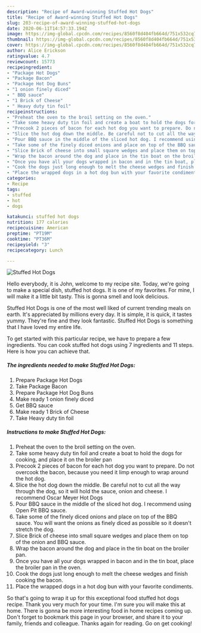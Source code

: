 ```yaml
---
description: "Recipe of Award-winning Stuffed Hot Dogs"
title: "Recipe of Award-winning Stuffed Hot Dogs"
slug: 203-recipe-of-award-winning-stuffed-hot-dogs
date: 2020-06-11T14:57:33.194Z
image: https://img-global.cpcdn.com/recipes/8560f8d404fb664d/751x532cq70/stuffed-hot-dogs-recipe-main-photo.jpg
thumbnail: https://img-global.cpcdn.com/recipes/8560f8d404fb664d/751x532cq70/stuffed-hot-dogs-recipe-main-photo.jpg
cover: https://img-global.cpcdn.com/recipes/8560f8d404fb664d/751x532cq70/stuffed-hot-dogs-recipe-main-photo.jpg
author: Alice Erickson
ratingvalue: 4.7
reviewcount: 15773
recipeingredient:
- "Package Hot Dogs"
- "Package Bacon"
- "Package Hot Dog Buns"
- "1 onion finely diced"
- " BBQ sauce"
- "1 Brick of Cheese"
- " Heavy duty tin foil"
recipeinstructions:
- "Preheat the oven to the broil setting on the oven."
- "Take some heavy duty tin foil and create a boat to hold the dogs for cooking, and place it on the broiler pan"
- "Precook 2 pieces of bacon for each hot dog you want to prepare. Do not overcook the bacon, because you need it limp enough to wrap around the hot dog."
- "Slice the hot dog down the middle. Be careful not to cut all the way through the dog, so it will hold the sauce, onion and cheese. I recommend Oscar Meyer Hot Dogs"
- "Pour BBQ sauce in the middle of the sliced hot dog. I recommend using Open Pit BBQ sauce."
- "Take some of the finely diced onions and place on top of the BBQ sauce. You will want the onions as finely diced as possible so it doesn&#39;t stretch the dog."
- "Slice Brick of cheese into small square wedges and place them on top of the onion and BBQ sauce."
- "Wrap the bacon around the dog and place in the tin boat on the broiler pan."
- "Once you have all your dogs wrapped in bacon and in the tin boat, place the broiler pan in the oven."
- "Cook the dogs just long enough to melt the cheese wedges and finish cooking the bacon."
- "Place the wrapped dogs in a hot dog bun with your favorite condiments."
categories:
- Recipe
tags:
- stuffed
- hot
- dogs

katakunci: stuffed hot dogs 
nutrition: 177 calories
recipecuisine: American
preptime: "PT19M"
cooktime: "PT36M"
recipeyield: "3"
recipecategory: Lunch

---
```



![Stuffed Hot Dogs](https://img-global.cpcdn.com/recipes/8560f8d404fb664d/751x532cq70/stuffed-hot-dogs-recipe-main-photo.jpg)

Hello everybody, it is John, welcome to my recipe site. Today, we're going to make a special dish, stuffed hot dogs. It is one of my favorites. For mine, I will make it a little bit tasty. This is gonna smell and look delicious.



Stuffed Hot Dogs is one of the most well liked of current trending meals on earth. It's appreciated by millions every day. It is simple, it is quick, it tastes yummy. They're fine and they look fantastic. Stuffed Hot Dogs is something that I have loved my entire life.


To get started with this particular recipe, we have to prepare a few ingredients. You can cook stuffed hot dogs using 7 ingredients and 11 steps. Here is how you can achieve that.

<!--inarticleads1-->

##### The ingredients needed to make Stuffed Hot Dogs:

1. Prepare Package Hot Dogs
1. Take Package Bacon
1. Prepare Package Hot Dog Buns
1. Make ready 1 onion finely diced
1. Get  BBQ sauce
1. Make ready 1 Brick of Cheese
1. Take  Heavy duty tin foil




<!--inarticleads2-->

##### Instructions to make Stuffed Hot Dogs:

1. Preheat the oven to the broil setting on the oven.
1. Take some heavy duty tin foil and create a boat to hold the dogs for cooking, and place it on the broiler pan
1. Precook 2 pieces of bacon for each hot dog you want to prepare. Do not overcook the bacon, because you need it limp enough to wrap around the hot dog.
1. Slice the hot dog down the middle. Be careful not to cut all the way through the dog, so it will hold the sauce, onion and cheese. I recommend Oscar Meyer Hot Dogs
1. Pour BBQ sauce in the middle of the sliced hot dog. I recommend using Open Pit BBQ sauce.
1. Take some of the finely diced onions and place on top of the BBQ sauce. You will want the onions as finely diced as possible so it doesn&#39;t stretch the dog.
1. Slice Brick of cheese into small square wedges and place them on top of the onion and BBQ sauce.
1. Wrap the bacon around the dog and place in the tin boat on the broiler pan.
1. Once you have all your dogs wrapped in bacon and in the tin boat, place the broiler pan in the oven.
1. Cook the dogs just long enough to melt the cheese wedges and finish cooking the bacon.
1. Place the wrapped dogs in a hot dog bun with your favorite condiments.




So that's going to wrap it up for this exceptional food stuffed hot dogs recipe. Thank you very much for your time. I'm sure you will make this at home. There is gonna be more interesting food in home recipes coming up. Don't forget to bookmark this page in your browser, and share it to your family, friends and colleague. Thanks again for reading. Go on get cooking!
